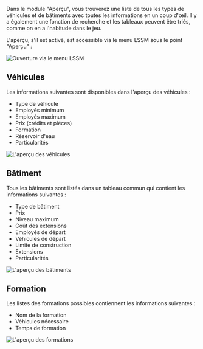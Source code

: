 Dans le module "Aperçu", vous trouverez une liste de tous les types de véhicules et de bâtiments avec toutes les informations en un coup d'œil.
Il y a également une fonction de recherche et les tableaux peuvent être triés, comme on en a l'habitude dans le jeu.

L'aperçu, s'il est activé, est accessible via le menu LSSM sous le point "Aperçu" :

![Ouverture via le menu LSSM](./menu.png)

## Véhicules
Les informations suivantes sont disponibles dans l'aperçu des véhicules :
* Type de véhicule
* Employés minimum
* Employés maximum
* Prix (crédits et piéces)
* Formation
* Réservoir d'eau
* Particularités

![L'aperçu des véhicules](./fahrzeuge.png)

## Bâtiment
Tous les bâtiments sont listés dans un tableau commun qui contient les informations suivantes :
* Type de bâtiment
* Prix
* Niveau maximum
* Coût des extensions
* Employés de départ
* Véhicules de départ
* Limite de construction
* Extensions
* Particularités

![L'aperçu des bâtiments](./gebaeude.png)

## Formation
Les listes des formations possibles contiennent les informations suivantes :
* Nom de la formation
* Véhicules nécessaire
* Temps de formation

![L'aperçu des formations](./lehrgaenge.png)